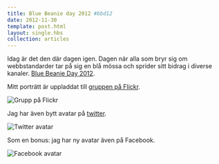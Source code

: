 ```yaml
---
title: Blue Beanie day 2012 #bbd12
date: 2012-11-30
template: post.html
layout: single.hbs
collection: articles
---
```

Idag är det den där dagen igen. Dagen när alla som bryr sig om webbstandarder tar på sig en blå mössa och sprider sitt bidrag i diverse kanaler. [Blue Beanie Day 2012](http://www.zeldman.com/bbd/).

Mitt porträtt är uppladdat till [gruppen på Flickr](http://www.flickr.com/groups/2113136@N23).

![Grupp på Flickr](http://f.cl.ly/items/3U3V3j0U1P2c3b413y1g/Sk%C3%A4rmavbild%202012-11-30%20kl.%2011.32.12.png)

Jag har även bytt avatar på [twitter](https://twitter.com/madr). 

![Twitter avatar](http://f.cl.ly/items/2i2R1T3345353e1j2M32/Sk%C3%A4rmavbild%202012-11-30%20kl.%2011.34.10.png)

Som en bonus: jag har ny avatar även på Facebook.

![Facebook avatar](http://f.cl.ly/items/1t2p1w1q1l2B1L263W3s/Sk%C3%A4rmavbild%202012-11-30%20kl.%2011.37.16.png)